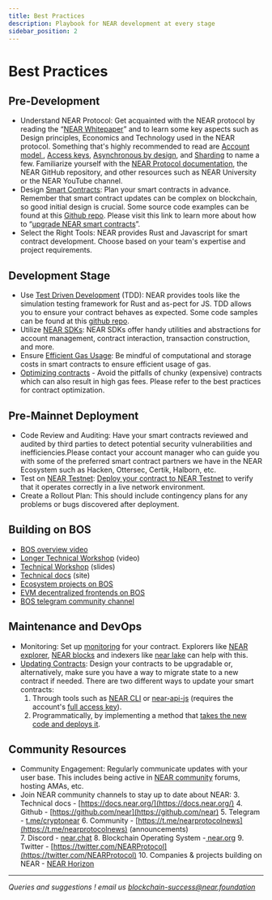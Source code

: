```yaml
---
title: Best Practices
description: Playbook for NEAR development at every stage 
sidebar_position: 2
---
```


# Best Practices

## Pre-Development



* Understand NEAR Protocol: Get acquainted with the NEAR protocol by  reading the “[NEAR Whitepaper](https://near.org/papers/the-official-near-white-paper)” and to learn some key aspects such as Design principles, Economics and Technology used in the NEAR protocol. Something that's highly recommended to read are [Account model ](https://docs.near.org/concepts/basics/accounts/model), [Access keys](https://docs.near.org/concepts/basics/accounts/access-keys#full-access-keys), [Asynchronous by design](https://docs.near.org/concepts/basics/transactions/overview),  and [Sharding](https://near.org/papers/nightshade) to name a few. Familiarize yourself with the [NEAR Protocol documentation](https://docs.near.org/develop/welcome), the NEAR GitHub repository, and other resources such as NEAR University or the NEAR YouTube channel.
* Design [Smart Contracts](https://docs.near.org/develop/quickstart-guide): Plan your smart contracts in advance. Remember that smart contract updates can be complex on blockchain, so good initial design is crucial. Some source code examples can be found at this [Github repo](https://github.com/near/near-sdk-js/tree/develop/examples/src). Please visit this link to learn more about how to “[upgrade NEAR smart contracts](https://docs.near.org/tutorials/nfts/upgrade-contract)”.
* Select the Right Tools: NEAR provides Rust and Javascript for smart contract development. Choose based on your team's expertise and project requirements.


## Development Stage



* Use [Test Driven Development](https://docs.near.org/develop/testing/integration-test#test-driven-design) (TDD): NEAR provides tools like the simulation testing framework for Rust and as-pect for JS. TDD allows you to ensure your contract behaves as expected. Some code samples can be found at this [github repo](https://github.com/near/workspaces). 
* Utilize [NEAR SDKs](https://docs.near.org/sdk/welcome): NEAR SDKs offer handy utilities and abstractions for account management, contract interaction, transaction construction, and more.
* Ensure [Efficient Gas Usage](https://docs.near.org/concepts/basics/transactions/gas): Be mindful of computational and storage costs in smart contracts to ensure efficient usage of gas.
* [Optimizing contracts](https://docs.near.org/sdk/rust/contract-size) - Avoid the pitfalls of chunky (expensive) contracts which can also result in high gas fees. Please refer to the best practices for contract optimization. 

## Pre-Mainnet Deployment



* Code Review and Auditing: Have your smart contracts reviewed and audited by third parties to detect potential security vulnerabilities and inefficiencies.Please contact your account manager who can guide you with some of the preferred smart contract partners we have in the NEAR Ecosystem such as Hacken, Ottersec, Certik, Halborn, etc.
* Test on [NEAR Testnet](https://explorer.testnet.near.org/): [Deploy your contract to NEAR Testnet](https://docs.near.org/develop/deploy#deploying-the-contract) to verify that it operates correctly in a live network environment.
* Create a Rollout Plan: This should include contingency plans for any problems or bugs discovered after deployment.



## Building on BOS 



* [BOS overview video ](https://www.youtube.com/watch?v=NGX4_ZlzFzs)
* [Longer Technical Workshop](https://www.youtube.com/watch?v=Z3mVpZiy_gc&t=347s) (video)
* [Technical Workshop](https://docs.google.com/presentation/d/14DvgrjS5mElo1V9g0PQFYVDQnMFT55lF1yNOwCEsbnk/edit#slide=id.p) (slides)
* [Technical docs](https://docs.near.org/discovery/) (site)
* [Ecosystem projects on BOS](https://www.youtube.com/watch?v=ImKMvoD0W14)
* [EVM decentralized frontends on BOS](https://bos.gg/#/)
* [BOS telegram community channel](https://t.me/NEARisBOS)

## Maintenance and DevOps



* Monitoring: Set up [monitoring](https://docs.near.org/tools/realtime) for your contract. Explorers like [NEAR explorer](https://explorer.near.org/), [NEAR blocks](https://nearblocks.io/) and indexers like [near lake](https://docs.near.org/concepts/advanced/near-lake-framework) can help with this.
* [Updating Contracts](https://docs.near.org/develop/upgrade): Design your contracts to be upgradable or, alternatively, make sure you have a way to migrate state to a new contract if needed. There are two different ways to update your smart contracts:
    1. Through tools such as [NEAR CLI](https://docs.near.org/tools/near-cli) or [near-api-js](https://docs.near.org/tools/near-api-js/quick-reference) (requires the account's [full access key](https://docs.near.org/concepts/basics/accounts/access-keys)).
    2. Programmatically, by implementing a method that [takes the new code and deploys it](https://docs.near.org/develop/upgrade#programmatic-update).


## Community Resources 



* Community Engagement: Regularly communicate updates with your user base. This includes being active in [NEAR community](https://gov.near.org/) forums, hosting AMAs, etc. 
* Join NEAR community channels to stay up to date about NEAR:
    3. Technical docs - [https://docs.near.org/](https://docs.near.org/) 
    4. Github - [https://github.com/near](https://github.com/near) 
    5. Telegram - [t.me/cryptonear](https://t.co/qwGrKk951Z)
    6. Community - [https://t.me/nearprotocolnews](https://t.me/nearprotocolnews) (announcements)  
    7. Discord - [near.chat](https://t.co/orPJHp4ZcC)
    8. Blockchain Operating System  -[ near.org](https://near.org/) 
    9. Twitter - [https://twitter.com/NEARProtocol](https://twitter.com/NEARProtocol) 
    10. Companies & projects building on NEAR - [NEAR Horizon](https://near.org/nearhorizon.near/widget/Index)


--- 

_Queries and suggestions ! email us [blockchain-success@near.foundation](mailto:blockchain-success@near.foundation)_